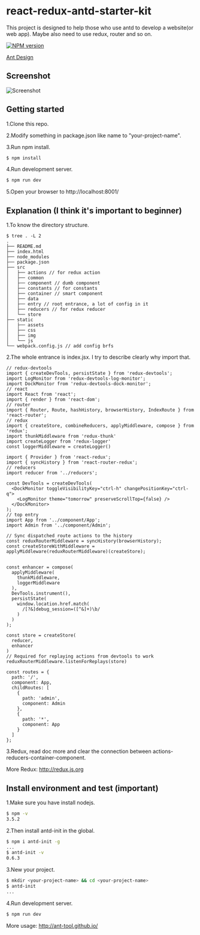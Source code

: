 # react-redux-antd-starter-kit

This project is designed to help those who use antd to develop a website(or web app). Maybe also need to use redux, router and so on.

[![NPM version](https://img.shields.io/npm/v/antd-init.svg?style=flat)](https://npmjs.org/package/antd-init)

[Ant Design](https://github.com/ant-design/ant-design)

## Screenshot

![Screenshot](https://github.com/yuzhouisme/react-antd-redux-router-starter/blob/master/example/example-index.png)

## Getting started

1.Clone this repo.

2.Modify something in package.json like name to "your-project-name".

3.Run npm install.

```bash
$ npm install
```

4.Run development server.

```bash
$ npm run dev
```

5.Open your browser to http://localhost:8001/

## Explanation (I think it's important to beginner)

1.To know the directory structure.

```
$ tree . -L 2
.
├── README.md
├── index.html
├── node_modules
├── package.json
├── src
│   ├── actions // for redux action
│   ├── common
│   ├── component // dumb component
│   ├── constants // for constants
│   ├── container // smart component
│   ├── data
│   ├── entry // root entrance, a lot of config in it
│   ├── reducers // for redux reducer
│   └── store
├── static
│   ├── assets
│   ├── css
│   ├── img
│   └── js
└── webpack.config.js // add config brfs
```

2.The whole entrance is index.jsx. I try to describe clearly why import that.

```
// redux-devtools
import { createDevTools, persistState } from 'redux-devtools';
import LogMonitor from 'redux-devtools-log-monitor';
import DockMonitor from 'redux-devtools-dock-monitor';
// react
import React from 'react';
import { render } from 'react-dom';
// router
import { Router, Route, hashHistory, browserHistory, IndexRoute } from 'react-router';
// redux
import { createStore, combineReducers, applyMiddleware, compose } from 'redux';
import thunkMiddleware from 'redux-thunk'
import createLogger from 'redux-logger'
const loggerMiddleware = createLogger()

import { Provider } from 'react-redux';
import { syncHistory } from 'react-router-redux';
// reducers
import reducer from '../reducers';

const DevTools = createDevTools(
  <DockMonitor toggleVisibilityKey="ctrl-h" changePositionKey="ctrl-q">
    <LogMonitor theme="tomorrow" preserveScrollTop={false} />
  </DockMonitor>
);
// top entry
import App from '../component/App';
import Admin from '../component/Admin';

// Sync dispatched route actions to the history
const reduxRouterMiddleware = syncHistory(browserHistory);
const createStoreWithMiddleware = applyMiddleware(reduxRouterMiddleware)(createStore);


const enhancer = compose(
  applyMiddleware(
    thunkMiddleware,
    loggerMiddleware
  ),
  DevTools.instrument(),
  persistState(
    window.location.href.match(
      /[?&]debug_session=([^&]+)\b/
    )
  )
);

const store = createStore(
  reducer,
  enhancer
)
// Required for replaying actions from devtools to work
reduxRouterMiddleware.listenForReplays(store)

const routes = {
  path: '/',
  component: App,
  childRoutes: [
    {
      path: 'admin',
      component: Admin
    },
    {
      path: '*',
      component: App
    }
  ]
};
```

3.Redux, read doc more and clear the connection between actions-reducers-container-component. 

More Redux:  http://redux.js.org 

## Install environment and test (important)

1.Make sure you have install nodejs.

```bash
$ npm -v
3.5.2
```

2.Then install antd-init in the global.

```bash
$ npm i antd-init -g
...
$ antd-init -v
0.6.3
```

3.New your project.

```bash
$ mkdir <your-project-name> && cd <your-project-name>
$ antd-init
...
```

4.Run development server.

```bash
$ npm run dev
```

More usage: http://ant-tool.github.io/
